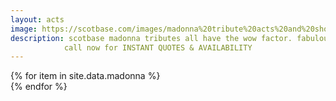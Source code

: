 ```yaml
---
layout: acts
image: https://scotbase.com/images/madonna%20tribute%20acts%20and%20shows-u628742-fr.jpg
description: scotbase madonna tributes all have the wow factor. fabulous vocals, choreographed dance routines, stunning costumes and amazing musicians these shows are not to be missed.undoubtedly, madonna is the Ultimate Queen Of Pop and after four decades she is as popular as ever. as is our tributes to her. <hr>
            call now for INSTANT QUOTES & AVAILABILITY
---
```


<div class="row mt-4 mb-4">
  {% for item in site.data.madonna %}
    <div class="col-md-4 mb-5">
      <div class="card border-0 shadow h-100">
        <a href="/acts/{{ item.title | slugify }}">
          <img class="card-img-top" src="{{ item.image_src }}" alt="" />
        </a>
      </div>
    </div>
  {% endfor %}
</div>
